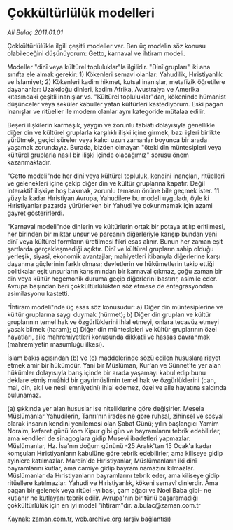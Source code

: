 # Çokkültürlülük modelleri

*Ali Bulaç 2011.01.01*

<td class="columnist-detail">
<p>Çokkültürlülükle ilgili çeşitli modeller var. Ben üç modelin söz konusu olabileceğini düşünüyorum: Getto, karnaval ve ihtiram modeli.</p>
<p>
<div id="haberMetinDiv">
<p> Modeller "dinî veya kültürel topluluklar"la ilgilidir. "Dinî grupları" iki ana sınıfta ele almak gerekir: 1) Kökenleri semavi olanlar: Yahudilik, Hıristiyanlık ve İslamiyet; 2) Kökenleri kadim hikmet, kutsal inanışlar, metafizik öğretilere dayananlar: Uzakdoğu dinleri, kadim Afrika, Avustralya ve Amerika kıtasındaki çeşitli inanışlar vs. "Kültürel topluluklar"dan, kökeninde hümanist düşünceler veya seküler kabuller yatan kültürleri kastediyorum. Eski pagan inanışlar ve ritüeller ile modern olanlar aynı kategoride mütalaa edilir.
<p> Beşeri ilişkilerin karmaşık, yaygın ve zorunlu tabiatı dolayısıyla genellikle diğer din ve kültürel gruplarla karşılıklı ilişki içine girmek, bazı işleri birlikte yürütmek, geçici süreler veya kalıcı uzun zamanlar boyunca bir arada yaşamak zorundayız. Burada, bizden olmayan "öteki din müntesipleri veya kültürel gruplarla nasıl bir ilişki içinde olacağımız" sorusu önem kazanmaktadır.
<p> "Getto modeli"nde her dinî veya kültürel topluluk, kendini inançları, ritüelleri ve gelenekleri içine çekip diğer din ve kültür gruplarına kapatır. Değil interaktif ilişkiye hoş bakmak, zorunlu temasın önüne bile geçmek ister. 11. yüzyıla kadar Hıristiyan Avrupa, Yahudilere bu modeli uyguladı, öyle ki Hıristiyanlar pazarda yürürlerken bir Yahudi'ye dokunmamak için azami gayret gösterirlerdi.
<p> "Karnaval modeli"nde dinlerin ve kültürlerin ortak bir potaya atılıp eritilmesi, her birinden bir miktar unsur ve parçanın diğerleriyle karışıp bundan yeni dinî veya kültürel formların üretilmesi fikri esas alınır. Bunun her zaman eşit şartlarda gerçekleşmediği açıktır. Dinî ve kültürel grupların sahip olduğu yerleşik, siyasî, ekonomik avantajlar; mahiyetleri itibarıyla diğerlerine karşı dayanma güçlerinin farklı olması; devletlerin ve hükümetlerin takip ettiği politikalar eşit unsurların karışımından bir karnaval çıkmaz, çoğu zaman bir din veya kültür hegemonik duruma geçip diğerlerini bastırır, asimile eder. Avrupa başından beri çokkültürlülükten söz etmese de entegrasyondan asimilasyonu kastetti.
<p> "İhtiram modeli"nde üç esas söz konusudur: a) Diğer din müntesiplerine ve kültür gruplarına saygı duymak (hürmet); b) Diğer din grupları ve kültür gruplarının temel hak ve özgürlüklerini ihlal etmeyi, onlara tecavüz etmeyi yasak bilmek (haram); c) Diğer din müntesipleri ve kültür gruplarının özel hayatları, aile mahremiyetleri konusunda dikkatli ve hassas davranmak (mahremiyetin masumluğu ilkesi).
<p> İslam bakış açısından (b) ve (c) maddelerinde sözü edilen hususlara riayet etmek amir bir hükümdür. Yani bir Müslüman, Kur'an ve Sünnet'te yer alan hükümler dolayısıyla barış içinde bir arada yaşamayı kabul edip bunu deklare etmiş muâhid bir gayrimüslimin temel hak ve özgürlüklerini (can, mal, din, akıl ve nesil emniyetini) ihlal edemez, özel ve aile hayatına saldırıda bulunamaz.
<p> (a) şıkkında yer alan hususlar ise niteliklerine göre değişirler. Mesela Müslümanlar Yahudilerin, Tanrı'nın iradesine göre ruhsal, zihinsel ve sosyal olarak insanın kendini yenilemesi olan Şabat Günü; yılın başlangıcı Yamim Noraim, kefaret günü Yom Kipur gibi gün ve bayramlarını tebrik edebilirler, ama kendileri de sinagoglara gidip Musevi ibadetleri yapmazlar. Müslümanlar, Hz. İsa'nın doğum gününü -25 Aralık'tan 15 Ocak'a kadar komşuları Hıristiyanların kabulüne göre tebrik edebilirler, ama kiliseye gidip ayinlere katılmazlar. Mardin'de Hıristiyanlar, Müslümanların iki dinî bayramlarını kutlar, ama camiye gidip bayram namazını kılmazlar. Müslümanlar da Hıristiyanların bayramlarını tebrik eder, ama kiliseye gidip ritüellere katılmazlar. Yahudi ve Hıristiyanlık, kökeni semavî dinlerdir. Ama pagan bir gelenek veya ritüel -yılbaşı, çam ağacı ve Noel Baba gibi- ne kutlanır ne kutlayanı tebrik edilir. Avrupa'nın bir türlü başaramadığı çokkültürlülük için en iyi model "ihtiram"dır. a.bulac@zaman.com.tr</p></p></p></p></p></p></p></div>
</p>
<a href="http://web.archive.org/web/20110105120455/mailto:a.bulac@zaman.com.tr">
</a></td>

Kaynak: [zaman.com.tr](http://zaman.com.tr/yazar.do?yazino=1072825), [web.archive.org (arşiv bağlantısı)](http://web.archive.org/web/20110105120455/http://www.zaman.com.tr:80/yazar.do?yazino=1072825)
